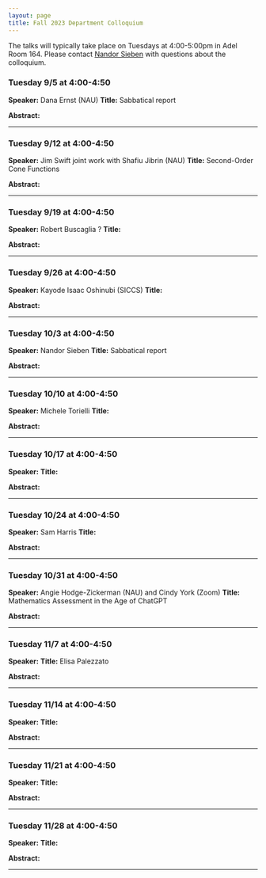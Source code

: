 ```yaml
---
layout: page
title: Fall 2023 Department Colloquium
---
```


The talks will typically take place on Tuesdays at 4:00-5:00pm in Adel Room 164. Please contact <a href="mailto:nandor.sieben@nau.edu">Nandor Sieben</a> with questions about the colloquium.

### Tuesday 9/5 at 4:00-4:50
**Speaker:** Dana Ernst (NAU)
**Title:** Sabbatical report

**Abstract:** 

<hr>

### Tuesday 9/12 at 4:00-4:50
**Speaker:** Jim Swift joint work with Shafiu Jibrin (NAU)
**Title:** Second-Order Cone Functions

**Abstract:** 

<hr>

### Tuesday 9/19 at 4:00-4:50
**Speaker:** Robert Buscaglia ?
**Title:** 

**Abstract:** 

<hr>

### Tuesday 9/26 at 4:00-4:50
**Speaker:** Kayode Isaac Oshinubi (SICCS)
**Title:** 

**Abstract:** 


<hr>

### Tuesday 10/3 at 4:00-4:50
**Speaker:** Nandor Sieben
**Title:** Sabbatical report

**Abstract:** 

<hr>

### Tuesday 10/10 at 4:00-4:50
**Speaker:** Michele Torielli
**Title:** 

**Abstract:** 

<hr>

### Tuesday 10/17 at 4:00-4:50
**Speaker:** 
**Title:** 

**Abstract:** 

<hr>

### Tuesday 10/24 at 4:00-4:50
**Speaker:** Sam Harris
**Title:** 

**Abstract:** 

<hr>

### Tuesday 10/31 at 4:00-4:50
**Speaker:** Angie Hodge-Zickerman (NAU) and Cindy York (Zoom)
**Title:** Mathematics Assessment in the Age of ChatGPT

**Abstract:** 

<hr>

### Tuesday 11/7 at 4:00-4:50
**Speaker:** 
**Title:** Elisa Palezzato

**Abstract:** 

<hr>

### Tuesday 11/14 at 4:00-4:50
**Speaker:** 
**Title:** 

**Abstract:** 

<hr>

### Tuesday 11/21 at 4:00-4:50
**Speaker:** 
**Title:** 

**Abstract:** 

<hr>

### Tuesday 11/28 at 4:00-4:50
**Speaker:** 
**Title:** 

**Abstract:** 

<hr>


